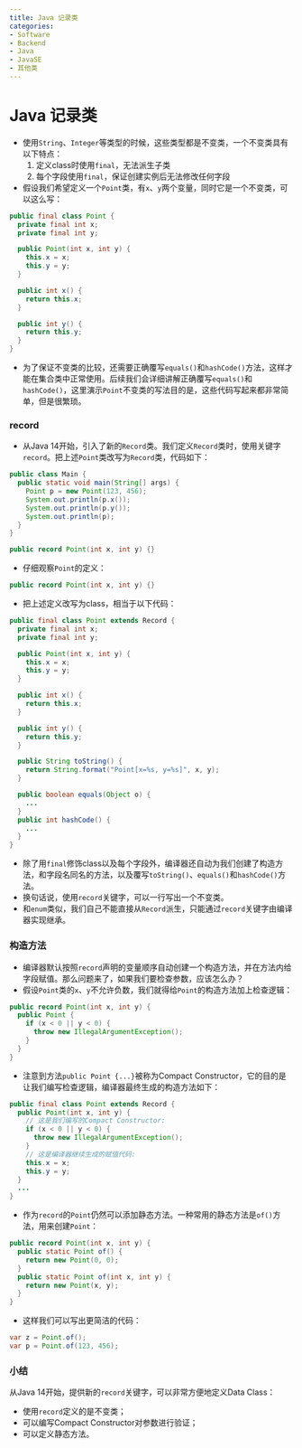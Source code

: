 ```yaml
---
title: Java 记录类
categories:
- Software
- Backend
- Java
- JavaSE
- 其他类
---
```

# Java 记录类

- 使用`String`、`Integer`等类型的时候，这些类型都是不变类，一个不变类具有以下特点：
  1. 定义class时使用`final`，无法派生子类
  2. 每个字段使用`final`，保证创建实例后无法修改任何字段
- 假设我们希望定义一个`Point`类，有`x`、`y`两个变量，同时它是一个不变类，可以这么写：

```java
public final class Point {
  private final int x;
  private final int y;

  public Point(int x, int y) {
    this.x = x;
    this.y = y;
  }

  public int x() {
    return this.x;
  }

  public int y() {
    return this.y;
  }
}
```

- 为了保证不变类的比较，还需要正确覆写`equals()`和`hashCode()`方法，这样才能在集合类中正常使用。后续我们会详细讲解正确覆写`equals()`和`hashCode()`，这里演示`Point`不变类的写法目的是，这些代码写起来都非常简单，但是很繁琐。

### record

- 从Java 14开始，引入了新的`Record`类。我们定义`Record`类时，使用关键字`record`。把上述`Point`类改写为`Record`类，代码如下：

```java
public class Main {
  public static void main(String[] args) {
    Point p = new Point(123, 456);
    System.out.println(p.x());
    System.out.println(p.y());
    System.out.println(p);
  }
}

public record Point(int x, int y) {}
```

- 仔细观察`Point`的定义：

```java
public record Point(int x, int y) {}
```

- 把上述定义改写为class，相当于以下代码：

```java
public final class Point extends Record {
  private final int x;
  private final int y;

  public Point(int x, int y) {
    this.x = x;
    this.y = y;
  }

  public int x() {
    return this.x;
  }

  public int y() {
    return this.y;
  }

  public String toString() {
    return String.format("Point[x=%s, y=%s]", x, y);
  }

  public boolean equals(Object o) {
    ...
  }
  public int hashCode() {
    ...
  }
}
```

- 除了用`final`修饰class以及每个字段外，编译器还自动为我们创建了构造方法，和字段名同名的方法，以及覆写`toString()`、`equals()`和`hashCode()`方法。
- 换句话说，使用`record`关键字，可以一行写出一个不变类。
- 和`enum`类似，我们自己不能直接从`Record`派生，只能通过`record`关键字由编译器实现继承。

### 构造方法

- 编译器默认按照`record`声明的变量顺序自动创建一个构造方法，并在方法内给字段赋值。那么问题来了，如果我们要检查参数，应该怎么办？
- 假设`Point`类的`x`、`y`不允许负数，我们就得给`Point`的构造方法加上检查逻辑：

```java
public record Point(int x, int y) {
  public Point {
    if (x < 0 || y < 0) {
      throw new IllegalArgumentException();
    }
  }
}
```

- 注意到方法`public Point {...}`被称为Compact Constructor，它的目的是让我们编写检查逻辑，编译器最终生成的构造方法如下：

```java
public final class Point extends Record {
  public Point(int x, int y) {
    // 这是我们编写的Compact Constructor:
    if (x < 0 || y < 0) {
      throw new IllegalArgumentException();
    }
    // 这是编译器继续生成的赋值代码:
    this.x = x;
    this.y = y;
  }
  ...
}
```

- 作为`record`的`Point`仍然可以添加静态方法。一种常用的静态方法是`of()`方法，用来创建`Point`：

```java
public record Point(int x, int y) {
  public static Point of() {
    return new Point(0, 0);
  }
  public static Point of(int x, int y) {
    return new Point(x, y);
  }
}
```

- 这样我们可以写出更简洁的代码：

```java
var z = Point.of();
var p = Point.of(123, 456);
```

### 小结

从Java 14开始，提供新的`record`关键字，可以非常方便地定义Data Class：

- 使用`record`定义的是不变类；
- 可以编写Compact Constructor对参数进行验证；
- 可以定义静态方法。